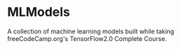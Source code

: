 # MLModels
A collection of machine learning models built while taking freeCodeCamp.org's TensorFlow2.0 Complete Course.
